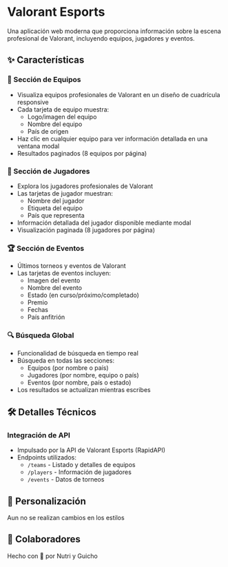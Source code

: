 # Valorant Esports

Una aplicación web moderna que proporciona información sobre la escena profesional de Valorant, incluyendo equipos, jugadores y eventos. 

## ✨ Características

### 🎯 Sección de Equipos
- Visualiza equipos profesionales de Valorant en un diseño de cuadrícula responsive
- Cada tarjeta de equipo muestra:
  - Logo/imagen del equipo
  - Nombre del equipo
  - País de origen
- Haz clic en cualquier equipo para ver información detallada en una ventana modal
- Resultados paginados (8 equipos por página)

### 👥 Sección de Jugadores
- Explora los jugadores profesionales de Valorant
- Las tarjetas de jugador muestran:
  - Nombre del jugador
  - Etiqueta del equipo
  - País que representa
- Información detallada del jugador disponible mediante modal
- Visualización paginada (8 jugadores por página)

### 🏆 Sección de Eventos
- Últimos torneos y eventos de Valorant
- Las tarjetas de eventos incluyen:
  - Imagen del evento
  - Nombre del evento
  - Estado (en curso/próximo/completado)
  - Premio
  - Fechas
  - País anfitrión

### 🔍 Búsqueda Global
- Funcionalidad de búsqueda en tiempo real
- Búsqueda en todas las secciones:
  - Equipos (por nombre o país)
  - Jugadores (por nombre, equipo o país)
  - Eventos (por nombre, país o estado)
- Los resultados se actualizan mientras escribes

## 🛠️ Detalles Técnicos

### Integración de API
- Impulsado por la API de Valorant Esports (RapidAPI)
- Endpoints utilizados:
  - `/teams` - Listado y detalles de equipos
  - `/players` - Información de jugadores
  - `/events` - Datos de torneos

## 🎨 Personalización
Aun no se realizan cambios en los estilos


## 👥 Colaboradores
Hecho con 💜 por Nutri y Guicho
